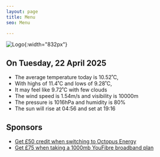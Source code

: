 ```yaml
---
layout: page
title: Menu
seo: Menu

---
```


![Logo](/images/logo.jpg){:width="832px"}

<!-- weather_marker starts -->
## On Tuesday, 22 April 2025

- The average temperature today is 10.52˚C,
- With highs of 11.4˚C and lows of 9.28˚C,
- It may feel like 9.72˚C with few clouds
- The wind speed is 1.54m/s and visibility is 10000m
- The pressure is 1016hPa and humidity is 80%
- The sun will rise at 04:56 and set at 19:16

<!-- weather_marker ends -->

## Sponsors

- [Get £50 credit when switching to Octopus Energy](https://bit.ly/3oD1nnS)
- [Get £75 when taking a 1000mb YouFibre broadband plan](https://aklam.io/91zWhU?)
